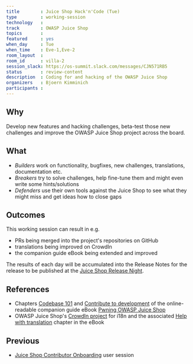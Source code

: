 ```yaml
---
title        : Juice Shop Hack'n'Code (Tue)
type         : working-session
technology   :
track        : OWASP Juice Shop
topics       :
featured     : yes
when_day     : Tue
when_time    : Eve-1,Eve-2
room_layout  :
room_id      : villa-2
session_slack: https://os-summit.slack.com/messages/CJN571RB5
status       : review-content
description  : Coding for and hacking of the OWASP Juice Shop
organizers   : Bjoern Kimminich
participants :
---
```


## Why

Develop new features and hacking challenges, beta-test those new
challenges and improve the OWASP Juice Shop project across the board.

## What

* _Builders_ work on functionality, bugfixes, new challenges,
  translations, documentation etc.
* _Breakers_ try to solve challenges, help fine-tune them and might even
  write some hints/solutions
* _Defenders_ use their own tools against the Juice Shop to see what
  they might miss and get ideas how to close gaps

## Outcomes

This working session can result in e.g.

* PRs being merged into the project's repositories on GitHub
* translations being improved on CrowdIn
* the companion guide eBook being extended and improved

The results of each day will be accumulated into the Release Notes for
the release to be published at the
[Juice Shop Release Night](/tracks/owasp-juice-shop/working-sessions/juice-shop-release-night/).

## References

* Chapters
  [Codebase 101](https://bkimminich.gitbooks.io/pwning-owasp-juice-shop/content/part3/codebase.html)
  and
  [Contribute to development](https://bkimminich.gitbooks.io/pwning-owasp-juice-shop/content/part3/contribution.html)
  of the online-readable companion guide eBook
  [Pwning OWASP Juice Shop](https://bkimminich.gitbooks.io/pwning-owasp-juice-shop/content/)
* OWASP Juice Shop's
  [CrowdIn project](https://crowdin.com/project/owasp-juice-shop) for
  i18n and the associated
  [Help with translation](https://bkimminich.gitbooks.io/pwning-owasp-juice-shop/content/part3/translation.html)
  chapter in the eBook

## Previous

* [Juice Shop Contributor Onboarding](/tracks/owasp-juice-shop/user-sessions/juice-shop-contributor-onboarding/)
  user session
